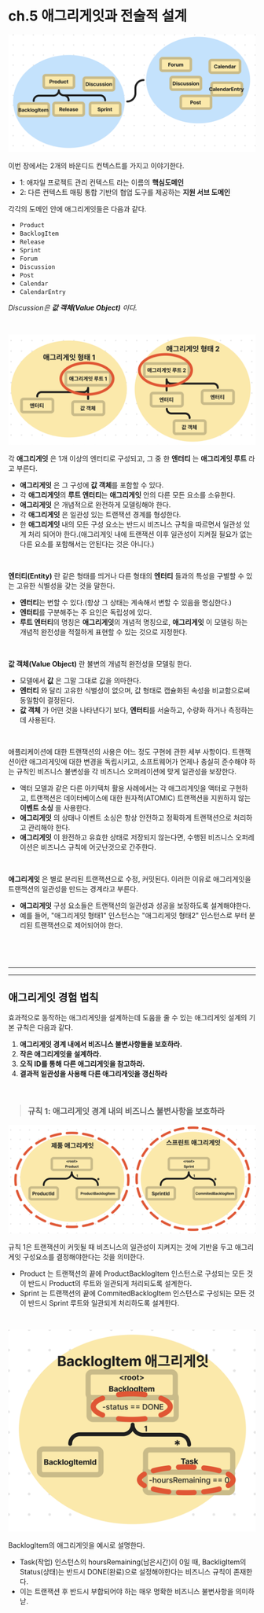 # **ch.5 애그리게잇과 전술적 설계**

![5.topic](/img/5.topic.png)

이번 장에서는 2개의 바운디드 컨텍스트를 가지고 이야기한다.

- 1: 애자일 프로젝트 관리 컨텍스트 라는 이름의 **핵심도메인**
- 2: 다른 컨텍스트 매핑 통합 기반의 협업 도구를 제공하는 **지원 서브 도메인** 

각각의 도메인 안에 애그리게잇들은 다음과 같다.

- `Product`
- `BacklogItem`
- `Release`
- `Sprint`
- `Forum`
- `Discussion`
- `Post`
- `Calendar`
- `CalendarEntry`

*Discussion은 **값 객체(Value Object)** 이다.*

<br>

![aggregate](/img/aggregate.png)

각 **애그리게잇** 은 1개 이상의 엔터티로 구성되고, 그 중 한 **엔터티** 는 **애그리게잇 루트** 라고 부른다.

- **애그리게잇** 은 그 구성에 **값 객체**를 포함할 수 있다.
- 각 **애그리게잇**의 **루트 엔터티**는 **애그리게잇** 안의 다른 모든 요소를 소유한다.
- **애그리게잇** 은 개념적으로 완전하게 모델링해야 한다.
- 각 **애그리게잇** 은 일관성 있는 트랜잭션 경계를 형성한다.
- 한 **애그리게잇** 내의 모든 구성 요소는 반드시 비즈니스 규칙을 따르면서 일관성 있게 처리 되어야 한다.(애그리게잇 내에 트랜잭션 이후 일관성이 지켜질 필요가 없는 다른 요소를 포함해서는 안된다는 것은 아니다.)



<br>

**엔터티(Entity)** 란 같은 형태를 띄거나 다른 형태의 **엔터티** 들과의 특성을 구별할 수 있는 고유한 식별성을 갖는 것을 말한다.

- **엔터티**는 변할 수 있다.(항상 그 상태는 계속해서 변할 수 있음을 명심한다.)
- **엔터티**를 구분해주는 주 요인은 독립성에 있다.
- **루트 엔터티**의 명칭은 **애그리게잇**의 개념적 명칭으로, **애그리게잇** 이 모델링 하는 개념적 완전성을 적절하게 표현할 수 있는 것으로 지정한다.

<br>

**값 객체(Value Object)** 란 불변의 개념적 완전성을 모델링 한다.

- 모델에서 **값** 은 그말 그대로 값을 의마한다.
- **엔터티** 와 달리 고유한 식별성이 없으며, 값 형태로 캡슐화된 속성을 비교함으로써 동일함이 결정된다.
- **값 객체** 가 어떤 것을 나타낸다기 보다, **엔터티**를 서술하고, 수량화 하거나 측정하는데 사용된다.

<br>


애플리케이션에 대한 트랜잭션의 사용은 어느 정도 구현에 관한 세부 사항이다. 트랜잭션이란 애그리게잇에 대한 변경을 독립시키고, 소프트웨어가 언제나 충실히 준수해야 하는 규칙인 비즈니스 불변성을 각 비즈니스 오퍼레이션에 맞게 일관성을 보장한다.

- 액터 모델과 같은 다른 아키텍처 활용 사례에서는 각 애그리게잇을 액터로 구현하고, 트랜잭션은 데이터베이스에 대한 원자적(ATOMIC) 트랜잭션을 지원하지 않는 **이벤트 소싱** 을 사용한다.
- **애그리게잇** 의 상태나 이벤트 소싱은 항상 안전하고 정확하게 트랜잭션으로 처리하고 관리해야 한다.
- **애그리게잇** 이 완전하고 유효한 상태로 저장되지 않는다면, 수행된 비즈니스 오퍼레이션은 비즈니스 규칙에 어긋난것으로 간주한다.

<br>

**애그리게잇** 은 별로 분리된 트랜잭션으로 수정, 커밋된다. 이러한 이유로 애그리게잇을 트랜잭션의 일관성을 만드는 경계라고 부른다.

- **애그리게잇** 구성 요소들은 트랜잭션의 일관성과 성공을 보장하도록 설계해야한다.
- 예를 들어, "애그리게잇 형태1" 인스턴스는 "애그리게잇 형태2" 인스턴스로 부터 분리된 트랜잭션으로 제어되어야 한다.

<br>

<br><hr><hr>

## **애그리게잇 경험 법칙**

효과적으로 동작하는 애그리게잇을 설계하는데 도움을 줄 수 있는 애그리게잇 설계의 기본 규칙은 다음과 같다.

1. **애그리게잇 경계 내에서 비즈니스 불변사항들을 보호하라.**
2. **작은 애그리게잇을 설계하라.**
3. **오직 ID를 통해 다른 애그리게잇을 참고하라.**
4. **결과적 일관성을 사용해 다른 애그리게잇을 갱신하라**

<br>

> ### **규칙 1: 애그리게잇 경계 내의 비즈니스 불변사항을 보호하라**

![agrregateRule](/img/agrregateRule.png)

규칙 1은 트랜잭션이 커밋될 때 비즈니스의 일관성이 지켜지는 것에 기반을 두고 애그리게잇 구성요소를 결정해야한다는 것을 의미한다.

- Product 는 트랜잭션의 끝에 ProductBacklogItem 인스턴스로 구성되는 모든 것이 반드시 Product의 루트와 일관되게 처리되도록 설계한다.
- Sprint 는 트랜잭션의 끝에 CommitedBacklogItem 인스턴스로 구성되는 모든 것이 반드시 Sprint 루트와 일관되게 처리하도록 설계한다.

<br>

![agrregateRule1](/img/agrregateRule1.png)

BacklogItem의 애그리게잇을 예시로 설명한다.

- Task(작업) 인스턴스의 hoursRemaining(남은시간)이 0일 때, BackligItem의 Status(상태)는 반드시 DONE(완료)으로 설정해야한다는 비즈니스 규칙이 존재한다.
- 이는 트랜잭션 후 반드시 부합되어야 하는 매우 명확한 비즈니스 불변사항을 의미하낟.

<br>
